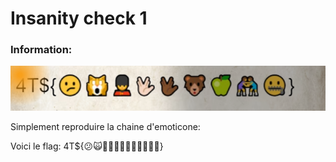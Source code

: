 # Insanity check 1

### Information:
![](img/Scroll.png)

Simplement reproduire la chaine d'emoticone:

Voici le flag:
4T${😕🙀💂🖖🏻🖖🏾🐻🍏🤼‍♀️🤐}